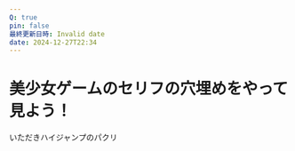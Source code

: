 ```yaml
---
Q: true
pin: false
最終更新日時: Invalid date
date: 2024-12-27T22:34
---
```

# 美少女ゲームのセリフの穴埋めをやって見よう！

いただきハイジャンプのパクリ